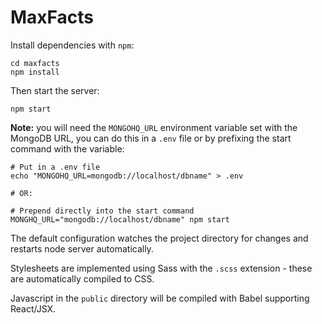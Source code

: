 MaxFacts
========

Install dependencies with `npm`:

	cd maxfacts
	npm install

Then start the server:

	npm start

**Note:** you will need the `MONGOHQ_URL` environment variable set with the MongoDB URL, you can do this in a `.env` file or by prefixing the start command with the variable:

	# Put in a .env file
	echo "MONGOHQ_URL=mongodb://localhost/dbname" > .env

	# OR:

	# Prepend directly into the start command
	MONGHQ_URL="mongodb://localhost/dbname" npm start

The default configuration watches the project directory for changes and restarts node server automatically.

Stylesheets are implemented using Sass with the `.scss` extension - these are automatically compiled to CSS.

Javascript in the `public` directory will be compiled with Babel supporting React/JSX.
